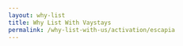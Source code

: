 ```yaml
---
layout: why-list
title: Why List With Vaystays
permalink: /why-list-with-us/activation/escapia
---
```

